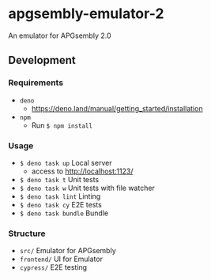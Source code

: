 # apgsembly-emulator-2

An emulator for APGsembly 2.0

## Development

### Requirements

- `deno`
  - https://deno.land/manual/getting_started/installation
- `npm`
  - Run `$ npm install`

### Usage

- `$ deno task up` Local server
  - access to [http://localhost:1123/](http://localhost:1123/)
- `$ deno task t` Unit tests
- `$ deno task w` Unit tests with file watcher
- `$ deno task lint` Linting
- `$ deno task cy` E2E tests
- `$ deno task bundle` Bundle

### Structure

- `src/` Emulator for APGsembly
- `frontend/` UI for Emulator
- `cypress/` E2E testing
